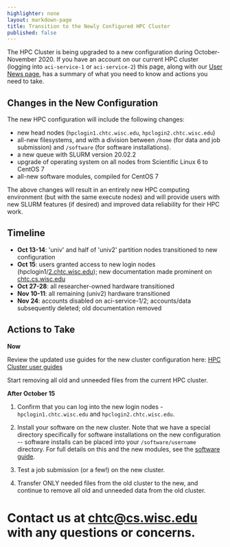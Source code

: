 ```yaml
---
highlighter: none
layout: markdown-page
title: Transition to the Newly Configured HPC Cluster
published: false
---
```


The HPC Cluster is being upgraded to a new configuration during October-November 2020. 
If you have an account on our current HPC cluster (logging into `aci-service-1` or 
`aci-service-2`) this page, along with our [User News page](user-news), has 
a summary of what you need to know and actions you need to take. 

## Changes in the New Configuration

The new HPC configuration will include the following changes:
- new head nodes (`hpclogin1.chtc.wisc.edu`, `hpclogin2.chtc.wisc.edu`)
- all-new filesystems, and with a division between `/home` (for data and job 
submission) and `/software` (for software installations).
- a new queue with SLURM version 20.02.2
- upgrade of operating system on all nodes from Scientific Linux 6 to CentOS 7
- all-new software modules, compiled for CentOS 7

The above changes will result in an entirely new HPC computing environment (but with the same execute nodes)
and will provide users with new SLURM features (if desired) and improved data reliability
for their HPC work.

## Timeline 

-   **Oct 13-14**: 'univ' and half of 'univ2' partition nodes transitioned to new configuration
-   **Oct 15**: users granted access to new login nodes (hpclogin1/[2.chtc.wisc.edu](http://2.chtc.wisc.edu)); new documentation made prominent on [chtc.cs.wisc.edu](http://chtc.cs.wisc.edu)
-   **Oct 27-28**: all researcher-owned hardware transitioned
-   **Nov 10-11**: all remaining (univ2) hardware transitioned
-   **Nov 24**: accounts disabled on aci-service-1/2; accounts/data subsequently deleted; old documentation removed

## Actions to Take

**Now**

Review the updated use guides for the new cluster configuration here: [HPC Cluster user guides](hpc-overview)

Start removing all old and unneeded files from the current HPC cluster. 

**After October 15**

1. Confirm that you can log into the new login nodes - `hpclogin1.chtc.wisc.edu` and
`hpclogin2.chtc.wisc.edu`. 

2. Install your software on the new cluster. Note that we have a special directory 
specifically for software installations on the new configuration -- software installs 
can be placed into your `/software/username` directory. For full details on this and 
the new modules, see the [software guide](hpc-software). 

3. Test a job submission (or a few!) on the new cluster. 

4. Transfer ONLY needed files from the old cluster to the new, and continue to remove 
all old and unneeded data from the old cluster. 

# Contact us at chtc@cs.wisc.edu with any questions or concerns.



